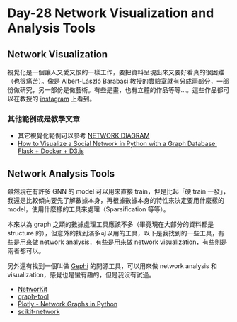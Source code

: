 # Day-28 Network Visualization and Analysis Tools

## Network Visualization
視覺化是一個讓人又愛又恨的一樣工作，要把資料呈現出來又要好看真的很困難（也很痛苦）。像是 Albert-László Barabási 教授的[實驗室](https://barabasilab.com)就有分成兩部分，一部份做研究，另一部份是做藝術。有些是畫，也有立體的作品等等...。這些作品都可以在教授的 [instagram](https://www.instagram.com/p/CpVS_f9tlJE/) 上看到。

### 其他範例或是教學文章
- 其它視覺化範例可以參考 [NETWORK DIAGRAM](https://www.data-to-viz.com/graph/network.html)
- [How to Visualize a Social Network in Python with a Graph Database: Flask + Docker + D3.js](https://memgraph.com/blog/how-to-visualize-a-social-network-in-python-with-a-graph-database)

## Network Analysis Tools
雖然現在有許多 GNN 的 model 可以用來直接 train，但是比起「硬 train 一發」，我還是比較傾向要先了解數據本身，再根據數據本身的特性來決定要用什麼樣的 model，使用什麼樣的工具來處理（Sparsification 等等）。

本來以為 graph 之類的數據處理工具應該不多（畢竟現在大部分的資料都是 structure 的），但意外的找到滿多可以用的工具，以下是我找到的一些工具，有些是用來做 network analysis，有些是用來做 network visualization，有些則是兩者都可以。

另外還有找到一個叫做 [Gephi](https://gephi.org) 的開源工具，可以用來做 network analysis 和 visualization，感覺也是蠻有趣的，但是我沒有試過。

- [NetworKit](https://networkit.github.io/)
- [graph-tool](https://graph-tool.skewed.de/static/doc/index.html)
- [Plotly - Network Graphs in Python](https://plotly.com/python/network-graphs/)
- [scikit-network](https://scikit-network.readthedocs.io/en/latest/index.html)